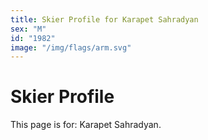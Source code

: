 ```yaml
---
title: Skier Profile for Karapet Sahradyan
sex: "M"
id: "1982"
image: "/img/flags/arm.svg" 
---
```


# Skier Profile

This page is for: Karapet Sahradyan.
    